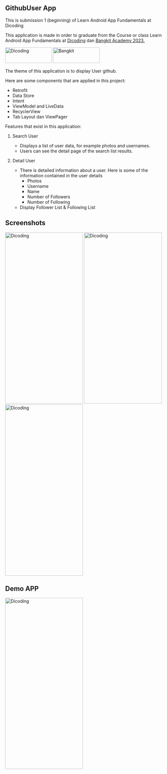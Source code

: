## GithubUser App

This is submission 1 (beginning) of Learn Android App Fundamentals at Dicoding
  
  This application is made in order to graduate from the Course or class Learn Android App Fundamentals at [Dicoding](https://www.dicoding.com/)  dan [Bangkit Academy 2023.](https://grow.google/intl/id_id/bangkit/?tab=machine-learning)
  
  <img src="https://github.com/Rifai2a2/SubmissionAkhirBelajarMembuatAplikasiAndroiddenganJetpackCompose/assets/129079560/46e9994f-74ad-4258-9ff7-c9990a1ece08" alt="Dicoding" width="150" height="50">   <img src="https://github.com/Rifai2a2/SubmissionAkhirBelajarMembuatAplikasiAndroiddenganJetpackCompose/assets/129079560/c5b23549-9355-4602-b4d7-a3d4f55f30ce" alt="Bangkit" width="150" height="50">    
       

The theme of this application is to display User github.

Here are some components that are applied in this project:



- Retrofit
- Data Store
- Intent
- ViewModel and LiveData
- RecyclerView
- Tab Layout dan ViewPager

Features that exist in this application:
1. Search User
   - Displays a list of user data, for example photos and usernames.
   - Users can see the detail page of the search list results.

2. Detail User
   - There is detailed information about a user. Here is some of the information contained in the user details
       - Photos
       - Username
       - Name
       - Number of Followers
       - Number of Following
   - Display Follower List & Following List 


## Screenshots
<img src="https://github.com/Rifai2a2/SubmissionAwalAplikasiAndroidFundamentalDicoding/assets/129079560/daa10bb7-72a0-486f-8215-c8d5069a0bdf" alt="Dicoding" width="250" height="550">
<img src="https://github.com/Rifai2a2/SubmissionAwalAplikasiAndroidFundamentalDicoding/assets/129079560/8c0414b6-8561-4472-881d-2441a2d3b85e" alt="Dicoding" width="250" height="550">
<img src="https://github.com/Rifai2a2/SubmissionAwalAplikasiAndroidFundamentalDicoding/assets/129079560/132aa67f-000c-4542-af3e-e0ad0c92731c" alt="Dicoding" width="250" height="550">


## Demo APP
<img src="https://github.com/Rifai2a2/SubmissionAwalAplikasiAndroidFundamentalDicoding/assets/129079560/5b3f1f9c-5f17-414e-bfa1-53ab565bd25a" alt="Dicoding" width="250" height="550">



